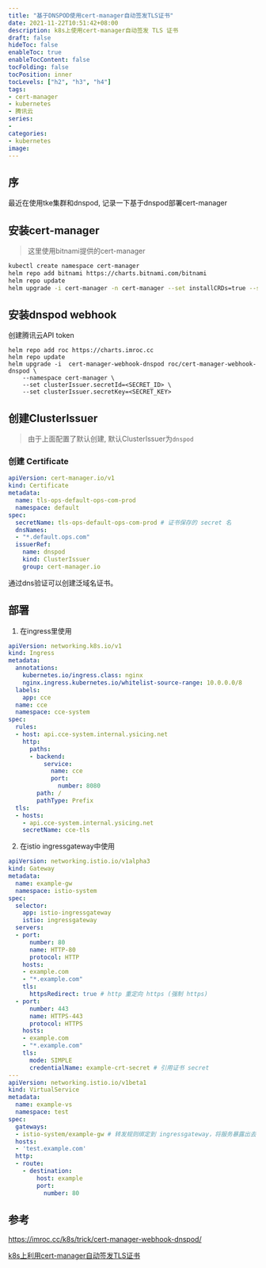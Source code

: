 ```yaml
---
title: "基于DNSPOD使用cert-manager自动签发TLS证书"
date: 2021-11-22T10:51:42+08:00
description: k8s上使用cert-manager自动签发 TLS 证书
draft: false
hideToc: false
enableToc: true
enableTocContent: false
tocFolding: false
tocPosition: inner
tocLevels: ["h2", "h3", "h4"]
tags:
- cert-manager
- kubernetes
- 腾讯云
series:
-
categories:
- kubernetes
image:
---
```


## 序

最近在使用tke集群和dnspod, 记录一下基于dnspod部署cert-manager

## 安装cert-manager

> 这里使用bitnami提供的cert-manager

```bash
kubectl create namespace cert-manager
helm repo add bitnami https://charts.bitnami.com/bitnami
helm repo update
helm upgrade -i cert-manager -n cert-manager --set installCRDs=true --set leaderElection.namespace=cert-manager bitnami/cert-manager
```

## 安装dnspod webhook

创建腾讯云API token

```
helm repo add roc https://charts.imroc.cc
helm repo update
helm upgrade -i  cert-manager-webhook-dnspod roc/cert-manager-webhook-dnspod \
    --namespace cert-manager \
    --set clusterIssuer.secretId=<SECRET_ID> \
    --set clusterIssuer.secretKey=<SECRET_KEY> 
```

## 创建ClusterIssuer

> 由于上面配置了默认创建, 默认ClusterIssuer为`dnspod`

### 创建 Certificate

```yaml
apiVersion: cert-manager.io/v1
kind: Certificate
metadata:
  name: tls-ops-default-ops-com-prod
  namespace: default
spec:
  secretName: tls-ops-default-ops-com-prod # 证书保存的 secret 名
  dnsNames:
  - "*.default.ops.com"
  issuerRef:
    name: dnspod
    kind: ClusterIssuer
    group: cert-manager.io
```

通过dns验证可以创建泛域名证书。

## 部署

1. 在ingress里使用

```yaml
apiVersion: networking.k8s.io/v1
kind: Ingress
metadata:
  annotations:
    kubernetes.io/ingress.class: nginx
    nginx.ingress.kubernetes.io/whitelist-source-range: 10.0.0.0/8
  labels:
    app: cce
  name: cce
  namespace: cce-system
spec:
  rules:
  - host: api.cce-system.internal.ysicing.net
    http:
      paths:
      - backend:
          service:
            name: cce
            port:
              number: 8080
        path: /
        pathType: Prefix
  tls:
  - hosts:
    - api.cce-system.internal.ysicing.net
    secretName: cce-tls
```

2. 在istio ingressgateway中使用

```yaml
apiVersion: networking.istio.io/v1alpha3
kind: Gateway
metadata:
  name: example-gw
  namespace: istio-system
spec:
  selector:
    app: istio-ingressgateway
    istio: ingressgateway
  servers:
  - port:
      number: 80
      name: HTTP-80
      protocol: HTTP
    hosts:
    - example.com
    - "*.example.com"
    tls:
      httpsRedirect: true # http 重定向 https (强制 https)
  - port:
      number: 443
      name: HTTPS-443
      protocol: HTTPS
    hosts:
    - example.com
    - "*.example.com"
    tls:
      mode: SIMPLE
      credentialName: example-crt-secret # 引用证书 secret
---
apiVersion: networking.istio.io/v1beta1
kind: VirtualService
metadata:
  name: example-vs
  namespace: test
spec:
  gateways:
  - istio-system/example-gw # 转发规则绑定到 ingressgateway，将服务暴露出去
  hosts:
  - 'test.example.com'
  http:
  - route:
    - destination:
        host: example
        port:
          number: 80
```

## 参考

https://imroc.cc/k8s/trick/cert-manager-webhook-dnspod/

[k8s上利用cert-manager自动签发TLS证书](/posts/cert-manager-install/)